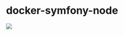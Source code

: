 # docker-symfony-node

[![](https://images.microbadger.com/badges/image/nouchka/symfony-node.svg)](https://microbadger.com/images/nouchka/symfony-node "Get your own image badge on microbadger.com")
